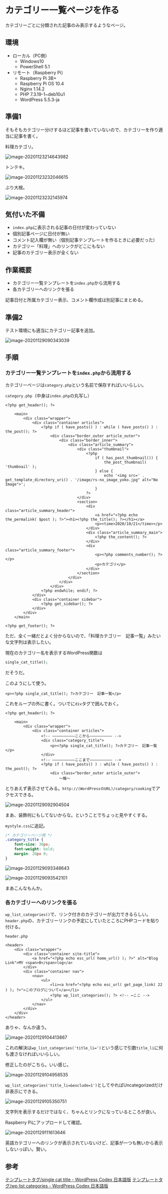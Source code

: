 # カテゴリー一覧ページを作る

カテゴリーごとに分類された記事のみ表示するようなページ。

## 環境

- ローカル（PC側）
  - Windows10
  - PowerShell 5.1
- リモート（Raspberry Pi）
  - Raspberry Pi 3B+
  - Raspberry Pi OS 10.4
  - Nginx 1.14.2
  - PHP 7.3.19-1~deb10u1
  - WordPress 5.5.3-ja

## 準備1

そもそもカテゴリー分けするほど記事を書いていないので、カテゴリーを作り適当に記事を書く。

料理カテゴリ。

![image-20201123214643982](image/customtheme-categories/rs-image-20201123214643982.png)

トンテキ。

![image-20201123232046615](image/customtheme-categories/rs-image-20201123232046615.png)

ぶり大根。

![image-20201123232145974](image/customtheme-categories/rs-image-20201123232145974.png)

## 気付いた不備

* `index.php`に表示される記事の日付が変わっていない
* 個別記事ページに日付が無い
* コメント記入欄が無い（個別記事テンプレートを作るときに必要だった）
* カテゴリー「料理」へのリンクがどこにもない
* 記事のカテゴリー表示が全くない

## 作業概要

* カテゴリー一覧テンプレートを`index.php`から流用する
* 各カテゴリーへのリンクを張る

記事日付と所属カテゴリー表示、コメント欄作成は別記事にまとめる。

## 準備2

テスト環境にも適当にカテゴリー記事を追加。

![image-20201129090343039](image/customtheme-categories/rs-image-20201129090343039.png)

## 手順

### カテゴリー一覧テンプレートを`index.php`から流用する

カテゴリーページは`category.php`という名前で保存すればいいらしい。

`category.php`（中身は`index.php`の丸写し）

~~~php+HTML
<?php get_header(); ?>

    <main>
        <div class="wrapper">
            <div class="container articles">
                <?php if ( have_posts() ) : while ( have_posts() ) : the_post(); ?>
                    <div class="border_outer article_outer">
                        <div class="border_inner">
                            <div class="article_summary">
                                <div class="thumbnail">
                                    <?php
                                        if ( has_post_thumbnail()) {
                                            the_post_thumbnail( 'thumbnail' );
                                        } else {
                                            echo '<img src=' . get_template_directory_uri() . '/image/rs-no_image_yoko.jpg" alt="No Image">';
                                        }
                                    ?>
                                </div>
                                <section>
                                    <div class="article_summary_header">
                                        <a href="<?php echo the_permalink( $post ); ?>"><h1><?php the_title(); ?></h1></a>
                                        <p><time>2020/10/21</time></p>
                                    </div>
                                    <div class="article_summary_main">
                                        <?php the_content(); ?>
                                    </div>
                                    <div class="article_summary_footer">
                                        <p><?php comments_number(); ?></p>
                                        <p>カテゴリ</p>
                                    </div>
                                </section>
                            </div>
                        </div>
                    </div>
                <?php endwhile; endif; ?>
            </div>
            <div class="container sidebar">
                <?php get_sidebar(); ?>
            </div>
        </div>
    </main>

<?php get_footer(); ?>
~~~

ただ、全く一緒だとよく分からないので、「料理カテゴリー　記事一覧」みたいな文字列は表示したい。

現在のカテゴリー名を表示するWordPress関数は

~~~php
single_cat_title();
~~~

だそうだ。

このようにして使う。

~~~php+HTML
<p><?php single_cat_title(); ?>カテゴリー　記事一覧</p>
~~~

これをループの外に書く。ついでに`div`タグで囲んでおく。

~~~PHP+HTML
<?php get_header(); ?>

    <main>
        <div class="wrapper">
            <div class="container articles">
                <!-- ――――――――――ここから―――――――――― -->
                <div class="category_title">
                    <p><?php single_cat_title(); ?>カテゴリー　記事一覧</p>
                </div>
                <!-- ――――――――――ここまで―――――――――― -->
                <?php if ( have_posts() ) : while ( have_posts() ) : the_post(); ?>
                    <div class="border_outer article_outer">
                        ～略～
~~~

とりあえず表示させてみる。`http://(WordPressのURL)/category/cooking`でアクセスできる。

![image-20201129092904504](image/customtheme-categories/rs-image-20201129092904504.png)

まあ、装飾何にもしてないからな。ということでちょっと見やすくする。

`mystyle.css`に追記。

~~~css
/* カテゴリーページ用 */
.category_title {
    font-size: 30px;
    font-weight: bold;
    margin: 20px 0;
}
~~~

![image-20201129093348643](image/customtheme-categories/rs-image-20201129093348643.png)

![image-20201129093542101](image/customtheme-categories/rs-image-20201129093542101.png)

まあこんなもんか。

### 各カテゴリーへのリンクを張る

`wp_list_categories()`で、リンク付きのカテゴリーが出力できるらしい。`header.php`の、カテゴリーリンクの予定にしていたところにPHPコードを貼り付ける。

`header.php`

~~~php+HTML
<header>
    <div class="wrapper">
        <div class="container site-title">
            <a href="<?php echo esc_url( home_url() ); ?>" alt="Blog Link">MY <span>B</span>log</a>
        </div>
        <div class="container nav">
            <nav>
                <ul>
                    <li><a href="<?php echo esc_url( get_page_link( 22 ) ); ?>">このブログについて</a></li>
                    <?php wp_list_categories(); ?> <!-- ←ここ -->
                </ul>
            </nav>
        </div>
    </div>
</header>
~~~

ありゃ、なんか違う。

![image-20201129104413867](image/customtheme-categories/rs-image-20201129104413867.png)

これの解決は`wp_list_categories('title_li=')`という感じで引数`title_li`に何も渡さなければいいらしい。

修正したのがこちら。いい感じ。

![image-20201129104958535](image/customtheme-categories/rs-image-20201129104958535.png)

`wp_list_categories('title_li=&exclude=1')`としてやればUncategorizedだけ非表示にできる。

![image-20201129105350751](image/customtheme-categories/rs-image-20201129105350751.png)

文字列を表示するだけではなく、ちゃんとリンクになっているところが良い。

Raspberry Piにアップロードして確認。

![image-20201129111613646](image/customtheme-categories/rs-image-20201129111613646.png)

英語カテゴリーへのリンクが表示されていないけど、記事が一つも無いから表示しないっぽい。賢い。

## 参考

[テンプレートタグ/single cat title \- WordPress Codex 日本語版](http://wpdocs.osdn.jp/%E3%83%86%E3%83%B3%E3%83%97%E3%83%AC%E3%83%BC%E3%83%88%E3%82%BF%E3%82%B0/single_cat_title)
[テンプレートタグ/wp list categories \- WordPress Codex 日本語版](http://wpdocs.osdn.jp/%E3%83%86%E3%83%B3%E3%83%97%E3%83%AC%E3%83%BC%E3%83%88%E3%82%BF%E3%82%B0/wp_list_categories)